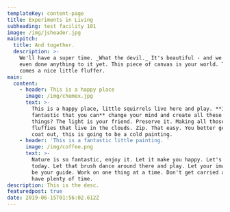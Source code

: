 ```yaml
---
templateKey: content-page
title: Experiments in Living
subheading: test facility 101
image: /img/jsheader.jpg
mainpitch:
  title: And together.
  description: >-
    We'll have a super time. _What the devil._ It's beautiful - and we haven't
    even done anything to it yet. This piece of canvas is your world. There
    comes a nice little fluffer.
main:
  content:
    - header: This is a happy place
      image: /img/chemex.jpg
      text: >-
        This is a happy place, little squirrels live here and play. **Isn't it
        fantastic that you can** change your mind and create all these happy
        things? The light is your friend. Preserve it. Making all those little
        fluffies that live in the clouds. Zip. That easy. You better get your
        coat out, this is going to be a cold painting.
    - header: 'This is a fantastic little painting. '
      image: /img/coffee.png
      text: >-
        Nature is so fantastic, enjoy it. Let it make you happy. Let's get wild
        today. Let that brush dance around there and play. Let your imagination
        be your guide. Work on one thing at a time. Don't get carried away - we
        have plenty of time.
description: This is the desc.
featuredpost: true
date: 2019-06-15T01:56:02.612Z
---
```


